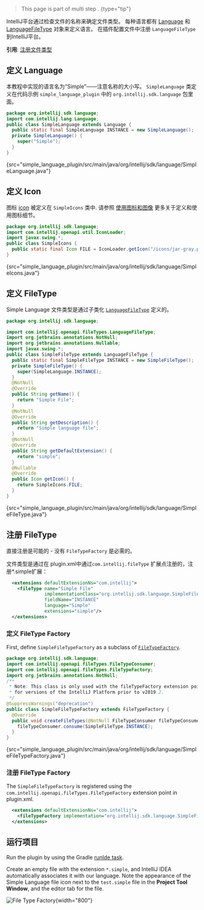 [//]: # (title: 2. Language and File Type)

<!-- Copyright 2000-2021 JetBrains s.r.o. and other contributors. Use of this source code is governed by the Apache 2.0 license that can be found in the LICENSE file. -->

<chunk id="custom_language_tutorial_header">

 > This page is part of multi step [](custom_language_support_tutorial.md).
 {type="tip"}

</chunk>

IntelliJ平台通过检查文件的名称来确定文件类型。
每种语言都有  [Language](upsource:///platform/core-api/src/com/intellij/lang/Language.java)  和 [LanguageFileType](upsource:///platform/core-api/src/com/intellij/openapi/fileTypes/LanguageFileType.java)  对象来定义语言。
在插件配置文件中注册 `LanguageFileType` 到IntelliJ平台。

**引用**: [注册文件类型](../../reference_guide/custom_language_support/registering_file_type.md)

## 定义 Language
本教程中实现的语言名为“Simple”——注意名称的大小写。
`SimpleLanguage` 类定义在代码示例 `simple_language_plugin` 中的 `org.intellij.sdk.language` 包里面。

```java
package org.intellij.sdk.language;
import com.intellij.lang.Language;
public class SimpleLanguage extends Language {
  public static final SimpleLanguage INSTANCE = new SimpleLanguage();
  private SimpleLanguage() {
    super("Simple");
  }
}
```
{src="simple_language_plugin/src/main/java/org/intellij/sdk/language/SimpleLanguage.java"}

## 定义 Icon
图标 [icon](https://github.com/JetBrains/intellij-sdk-code-samples/blob/main/simple_language_plugin/src/main/resources/icons/jar-gray.png) 被定义在 `SimpleIcons` 类中.
请参照 [使用图标和图像](../../reference_guide/work_with_icons_and_images.md) 更多关于定义和使用图标细节。

```java
package org.intellij.sdk.language;
import com.intellij.openapi.util.IconLoader;
import javax.swing.*;
public class SimpleIcons {
  public static final Icon FILE = IconLoader.getIcon("/icons/jar-gray.png", SimpleIcons.class);
}
```
{src="simple_language_plugin/src/main/java/org/intellij/sdk/language/SimpleIcons.java"}

## 定义 FileType
Simple Language 文件类型是通过子类化 [`LanguageFileType`](upsource:///platform/core-api/src/com/intellij/openapi/fileTypes/LanguageFileType.java) 定义的。

```java
package org.intellij.sdk.language;

import com.intellij.openapi.fileTypes.LanguageFileType;
import org.jetbrains.annotations.NotNull;
import org.jetbrains.annotations.Nullable;
import javax.swing.*;
public class SimpleFileType extends LanguageFileType {
  public static final SimpleFileType INSTANCE = new SimpleFileType();
  private SimpleFileType() {
    super(SimpleLanguage.INSTANCE);
  }
  @NotNull
  @Override
  public String getName() {
    return "Simple File";
  }
  @NotNull
  @Override
  public String getDescription() {
    return "Simple language file";
  }
  @NotNull
  @Override
  public String getDefaultExtension() {
    return "simple";
  }
  @Nullable
  @Override
  public Icon getIcon() {
    return SimpleIcons.FILE;
  }
}
```
{src="simple_language_plugin/src/main/java/org/intellij/sdk/language/SimpleFileType.java"}

## 注册 FileType

<tabs>

<tab title="2019.2 and later">

直接注册是可能的 - 没有 `FileTypeFactory` 是必需的。

文件类型是通过在 <path>plugin.xml</path>中通过`com.intellij.fileType` 扩展点注册的，注册<path>*.simple</path>扩展：

```xml
  <extensions defaultExtensionNs="com.intellij">
    <fileType name="Simple File"
              implementationClass="org.intellij.sdk.language.SimpleFileType"
              fieldName="INSTANCE"
              language="Simple"
              extensions="simple"/>
  </extensions>
```

</tab>

<tab title="Pre-2019.2">

### 定义 FileType Factory
First, define `SimpleFileTypeFactory` as a subclass of [`FileTypeFactory`](upsource:///platform/ide-core/src/com/intellij/openapi/fileTypes/FileTypeFactory.java).

```java
package org.intellij.sdk.language;
import com.intellij.openapi.fileTypes.FileTypeConsumer;
import com.intellij.openapi.fileTypes.FileTypeFactory;
import org.jetbrains.annotations.NotNull;
/**
 * Note: This class is only used with the fileTypeFactory extension point
 * for versions of the IntelliJ Platform prior to v2019.2.
 */
@SuppressWarnings("deprecation")
public class SimpleFileTypeFactory extends FileTypeFactory {
  @Override
  public void createFileTypes(@NotNull FileTypeConsumer fileTypeConsumer) {
    fileTypeConsumer.consume(SimpleFileType.INSTANCE);
  }
}
```
{src="simple_language_plugin/src/main/java/org/intellij/sdk/language/SimpleFileTypeFactory.java"}

### 注册 FileType Factory
The `SimpleFileTypeFactory` is registered using the `com.intellij.openapi.fileTypes.FileTypeFactory` extension point in <path>plugin.xml</path>.

```xml
  <extensions defaultExtensionNs="com.intellij">
    <fileTypeFactory implementation="org.intellij.sdk.language.SimpleFileTypeFactory"/>
  </extensions>
```

</tab>

</tabs>

## 运行项目

Run the plugin by using the Gradle [runIde task](gradle_prerequisites.md#running-a-simple-gradle-based-intellij-platform-plugin).

Create an empty file with the extension `*.simple`, and IntelliJ IDEA automatically associates it with our language.
Note the appearance of the Simple Language file icon next to the `test.simple` file in the **Project Tool Window**, and the editor tab for the file.

![File Type Factory](../../../images/tutorials/custom_language_support/img/file_type_factory.png){width="800"}
